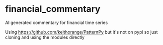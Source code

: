 # financial_commentary
AI generated commentary for financial time series

Using https://github.com/keithorange/PatternPy but it's not on pypi so just cloning and using the modules directly
